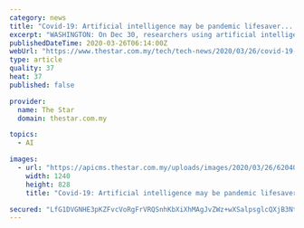 ```yaml
---
category: news
title: "Covid-19: Artificial intelligence may be pandemic lifesaver... one day"
excerpt: "WASHINGTON: On Dec 30, researchers using artificial intelligence systems to comb through media and social platforms detected the spread of an unusual flu-like illness in Wuhan, China. It would be days before the World Health Organisation released a risk assessment and a full month before the UN agency declared a global public health emergency ..."
publishedDateTime: 2020-03-26T06:14:00Z
webUrl: "https://www.thestar.com.my/tech/tech-news/2020/03/26/covid-19-artificial-intelligence-may-be-pandemic-lifesaver-one-day"
type: article
quality: 37
heat: 37
published: false

provider:
  name: The Star
  domain: thestar.com.my

topics:
  - AI

images:
  - url: "https://apicms.thestar.com.my/uploads/images/2020/03/26/620400.jpg"
    width: 1240
    height: 828
    title: "Covid-19: Artificial intelligence may be pandemic lifesaver... one day"

secured: "LfG1DVGNHE3pKZFvcVoRgFrVRQSnhKbXiXhMAgJvZWz+wXSalpsglcQXjB3NtjDVDS12B7EmvvHrLBTLVcOdnpsMdEQoyXMoY3IHZx7xUpCC7QfGD/1QQckjX8MDyz3428vCazkliDVYP0LIndTG2oi6g1tJZO46NASbMuOLWlGpcTCc/BlBxL1EV3pTSDdG2x1azRclAaeDLbnXgEqn4XE1vt4j9dWmU49WL1ddN4MUwjw+HcvfF9Ru1o62lCJzwiU4HNA6RVvneWiaeNg34kBW/BsfP3kDkrSD3WuVa+aGCFR9LFWMfyYNUpdWVhQD;MK8Q/qzjnoLz8h5OPWYeBA=="
---
```


